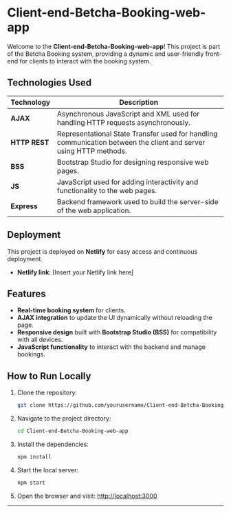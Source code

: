 # Client-end-Betcha-Booking-web-app

Welcome to the **Client-end-Betcha-Booking-web-app**! This project is part of the Betcha Booking system, providing a dynamic and user-friendly front-end for clients to interact with the booking system.

## Technologies Used

| Technology      | Description                                                                 |
|-----------------|-----------------------------------------------------------------------------|
| **AJAX**        | Asynchronous JavaScript and XML used for handling HTTP requests asynchronously. |
| **HTTP REST**   | Representational State Transfer used for handling communication between the client and server using HTTP methods. |
| **BSS**         | Bootstrap Studio for designing responsive web pages.           |
| **JS**          | JavaScript used for adding interactivity and functionality to the web pages. |
| **Express**     | Backend framework used to build the server-side of the web application.     |

## Deployment

This project is deployed on **Netlify** for easy access and continuous deployment.

- **Netlify link**: [Insert your Netlify link here]

## Features

- **Real-time booking system** for clients.
- **AJAX integration** to update the UI dynamically without reloading the page.
- **Responsive design** built with **Bootstrap Studio (BSS)** for compatibility with all devices.
- **JavaScript functionality** to interact with the backend and manage bookings.

## How to Run Locally

1. Clone the repository:
    ```bash
    git clone https://github.com/yourusername/Client-end-Betcha-Booking-web-app.git
    ```

2. Navigate to the project directory:
    ```bash
    cd Client-end-Betcha-Booking-web-app
    ```

3. Install the dependencies:
    ```bash
    npm install
    ```

4. Start the local server:
    ```bash
    npm start
    ```

5. Open the browser and visit: [http://localhost:3000](http://localhost:3000)

---
